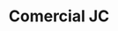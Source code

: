 ---
title: "Comercial JC"
url: /palanda-zamora-chinchipe/comercial-jc/
shop: piezas de automóviles
---